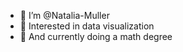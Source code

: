 - 👋 I’m @Natalia-Muller
- 👀 Interested in data visualization
- 🌱 And currently doing a math degree

<!---
Natalia-Muller/Natalia-Muller is a ✨ special ✨ repository because its `README.md` (this file) appears on your GitHub profile.
You can click the Preview link to take a look at your changes.
--->
